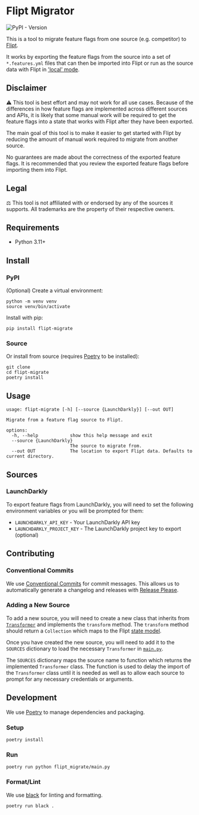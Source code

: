 # Flipt Migrator

![PyPI - Version](https://img.shields.io/pypi/v/flipt-migrate)

This is a tool to migrate feature flags from one source (e.g. competitor) to [Flipt](https://github.com/flipt-io/flipt).

It works by exporting the feature flags from the source into a set of `*.features.yml` files that can then be imported into Flipt or run as the source data with Flipt in ['local' mode](https://www.flipt.io/docs/configuration/storage#local).

## Disclaimer

:warning: This tool is best effort and may not work for all use cases. Because of the differences in how feature flags are implemented across different sources and APIs, it is likely that some manual work will be required to get the feature flags into a state that works with Flipt after they have been exported.

The main goal of this tool is to make it easier to get started with Flipt by reducing the amount of manual work required to migrate from another source.

No guarantees are made about the correctness of the exported feature flags. It is recommended that you review the exported feature flags before importing them into Flipt.

## Legal

:balance_scale: This tool is not affiliated with or endorsed by any of the sources it supports. All trademarks are the property of their respective owners.

## Requirements

- Python 3.11+

## Install

### PyPI

(Optional) Create a virtual environment:

```shell
python -m venv venv
source venv/bin/activate
```

Install with pip:

```shell
pip install flipt-migrate
```

### Source

Or install from source (requires [Poetry](https://python-poetry.org/) to be installed):

```shell
git clone
cd flipt-migrate
poetry install
```

## Usage

```shell
usage: flipt-migrate [-h] [--source {LaunchDarkly}] [--out OUT]

Migrate from a feature flag source to Flipt.

options:
  -h, --help            show this help message and exit
  --source {LaunchDarkly}
                        The source to migrate from.
  --out OUT             The location to export Flipt data. Defaults to current directory.
```

## Sources

### LaunchDarkly

To export feature flags from LaunchDarkly, you will need to set the following environment variables or you will be prompted for them:

- `LAUNCHDARKLY_API_KEY` - Your LaunchDarkly API key
- `LAUNCHDARKLY_PROJECT_KEY` - The LaunchDarkly project key to export (optional)

## Contributing

### Conventional Commits

We use [Conventional Commits](https://www.conventionalcommits.org/en/v1.0.0/) for commit messages. This allows us to automatically generate a changelog and releases with [Release Please](https://github.com/googleapis/release-please).

### Adding a New Source

To add a new source, you will need to create a new class that inherits from [`Transformer`](./flipt_migrate/transformer.py) and implements the `transform` method. The `transform` method should return a `Collection` which maps to the Flipt [state model](https://www.flipt.io/docs/configuration/storage#defining-flag-state).

Once you have created the new source, you will need to add it to the `SOURCES` dictionary to load the necessary `Transformer` in [`main.py`](./flipt_migrate/main.py).

The `SOURCES` dictionary maps the source name to function which returns the implemented `Transformer` class. The function is used to delay the import of the `Transformer` class until it is needed as well as to allow each source to prompt for any necessary credentials or arguments.

## Development

We use [Poetry](https://python-poetry.org/) to manage dependencies and packaging.

### Setup

```shell
poetry install
```

### Run

```shell
poetry run python flipt_migrate/main.py
```

### Format/Lint

We use [black](https://black.readthedocs.io/en/stable/) for linting and formatting.

```shell
poetry run black .
```
